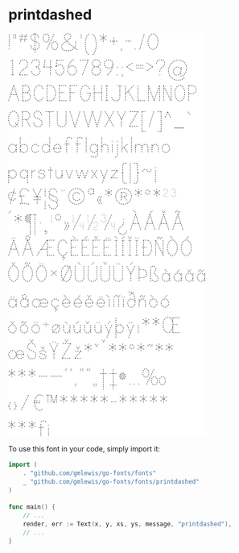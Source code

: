 # printdashed

![printdashed](printdashed.png)

To use this font in your code, simply import it:

```go
import (
	. "github.com/gmlewis/go-fonts/fonts"
	_ "github.com/gmlewis/go-fonts/fonts/printdashed"
)

func main() {
	// ...
	render, err := Text(x, y, xs, ys, message, "printdashed"),
	// ...
}
```
